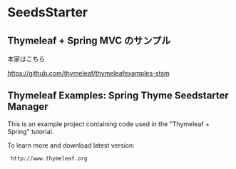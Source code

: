 # SeedsStarter
## Thymeleaf + Spring MVC のサンプル

本家はこちら

https://github.com/thymeleaf/thymeleafexamples-stsm

 Thymeleaf Examples: Spring Thyme Seedstarter Manager
 ----------------------------------------------------
 
 This is an example project containing code used in the "Thymeleaf + Spring" tutorial.
 
 To learn more and download latest version:
 
     http://www.thymeleaf.org
